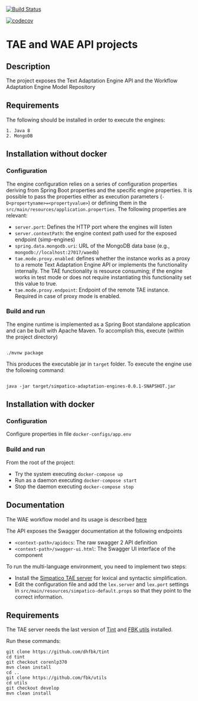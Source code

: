 [![Build Status](https://travis-ci.org/SIMPATICOProject/simpatico-adaptation-engines.svg?branch=master)](https://travis-ci.org/SIMPATICOProject/simpatico-adaptation-engines)

[![codecov](https://codecov.io/gh/SIMPATICOProject/simpatico-adaptation-engines/branch/master/graph/badge.svg)](https://codecov.io/gh/SIMPATICOProject/simpatico-adaptation-engines)

# TAE and WAE API projects


## Description


The project exposes the Text Adaptation Engine API and the Workflow Adaptation Engine Model Repository

## Requirements


The following should be installed in order to execute the engines:

    1. Java 8
    2. MongoDB 
    
## Installation without docker

### Configuration


The engine configuration relies on a series of configuration properties deriving from Spring Boot properties and
the specific engine properties. It is possible to pass the properties either as execution parameters (`-D<propertyname>=<propertyvalue>`) or defining them in the `src/main/resources/application.properties`. 
The following properties are relevant:

  - `server.port`: Defines the HTTP port where the engines will listen   
  - `server.contextPath`: the engine context path used for the exposed endpoint (simp-engines)
  - `spring.data.mongodb.uri`: URL of the MongoDB data base (e.g., `mongodb://localhost:27017/waedb`)
  - `tae.mode.proxy.enabled`: defines whether the instance works as a proxy to a remote Text Adaptation Engine API
  or implements the functionality internally. The TAE functionality is resource consuming; if the engine works 
  in test mode or does not require instantiating this functionality set this value to true.
  - `tae.mode.proxy.endpoint`: Endpoint of the remote TAE instance. Required in case of proxy mode is enabled.

### Build and run

The engine runtime is implemented as a Spring Boot standalone application and can be built with Apache Maven.
To accomplish this, execute (within the project directory)

<code>
./mvnw package
</code>      
       
This produces the executable jar in `target` folder. To execute the engine use the following command:

<code>
java -jar target/simpatico-adaptation-engines-0.0.1-SNAPSHOT.jar
</code>       
         
## Installation with docker

### Configuration

Configure properties in file `docker-configs/app.env`

### Build and run

From the root of the project: 

* Try the system executing `docker-compose up`
* Run as a daemon executing `docker-compose start`
* Stop the daemon executing `docker-compose stop`


## Documentation

The WAE workflow model and its usage is described [here](doc/wae-model.docx)

The API exposes the Swagger documentation at the following endpoints
  - `<context-path>/apidocs`: The raw swagger 2 API definition
  - `<context-path>/swagger-ui.html`: The Swagger UI interface of the component

To run the multi-language environment, you need to implement two steps:
- Install the [Simpatico TAE server](https://github.com/SIMPATICOProject/SimpaticoTAEServer) for lexical and syntactic simplification.
- Edit the configuration file and add the `lex.server` and `lex.port` settings in `src/main/resources/simpatico-default.props` so that they point to the correct information.

## Requirements

The TAE server needs the last version of [Tint](http://tint.fbk.eu/) and [FBK utils](https://github.com/fbk/utils) installed.

Run these commands:
```
git clone https://github.com/dhfbk/tint
cd tint
git checkout corenlp370
mvn clean install
cd ..
git clone https://github.com/fbk/utils
cd utils
git checkout develop
mvn clean install
```

